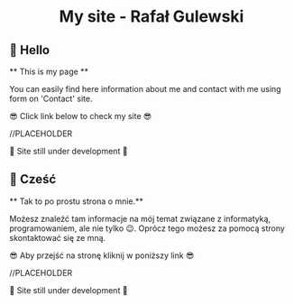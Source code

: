 <h1 align="center">
  My site - Rafał Gulewski
</h1>

## 👋 Hello
  ** This is my page **

  You can easily find here information about me and contact with me using form on 'Contact' site.

  😎 Click link below to check my site 😎

  //PLACEHOLDER

  🚨 Site still under development 🚨
## 👋 Cześć
  ** Tak to po prostu strona o mnie.**

  Możesz znaleźć tam informacje na mój temat związane z informatyką, programowaniem, ale nie tylko 😉. Oprócz tego możesz za pomocą strony skontaktować się ze mną.
  
  😎 Aby przejść na stronę kliknij w poniższy link 😎
  
  //PLACEHOLDER

  🚨 Site still under development 🚨